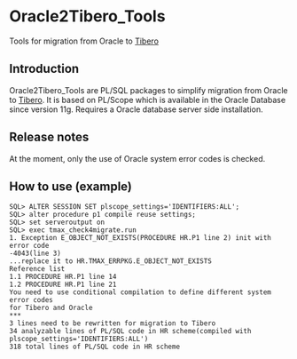 # Oracle2Tibero_Tools
Tools for migration from Oracle to [Tibero](http://tmaxsoft.com/products/tibero/)
## Introduction
Oracle2Tibero_Tools are PL/SQL packages to simplify migration from Oracle to [Tibero](http://tmaxsoft.com/products/tibero/).
It is based on PL/Scope which is available in the Oracle Database since version 11g.
Requires a Oracle database server side installation.
## Release notes
At the moment, only the use of Oracle system error codes is checked.
## How to use (example)
    SQL> ALTER SESSION SET plscope_settings='IDENTIFIERS:ALL';
    SQL> alter procedure p1 compile reuse settings;
    SQL> set serveroutput on
    SQL> exec tmax_check4migrate.run
    1. Exception E_OBJECT_NOT_EXISTS(PROCEDURE HR.P1 line 2) init with error code
    -4043(line 3)
    ...replace it to HR.TMAX_ERRPKG.E_OBJECT_NOT_EXISTS
    Reference list
    1.1 PROCEDURE HR.P1 line 14
    1.2 PROCEDURE HR.P1 line 21
    You need to use conditional compilation to define different system error codes
    for Tibero and Oracle
    ***
    3 lines need to be rewritten for migration to Tibero
    34 analyzable lines of PL/SQL code in HR scheme(compiled with plscope_settings='IDENTIFIERS:ALL')
    318 total lines of PL/SQL code in HR scheme
